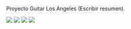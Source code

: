 Proyecto Guitar Los Angeles (Escribir resumen).

<img src="https://i.ibb.co/0BvK9TR/Captura-desde-2023-03-26-17-30-06.png">
<img src="https://i.ibb.co/nzkF1Cx/Captura-desde-2023-03-26-17-29-59.png">
<img src="https://i.ibb.co/gwPMygP/Captura-desde-2023-03-26-17-29-54.png">
<img src="https://i.ibb.co/9gV9Nxz/Captura-desde-2023-03-26-17-29-50.png">

